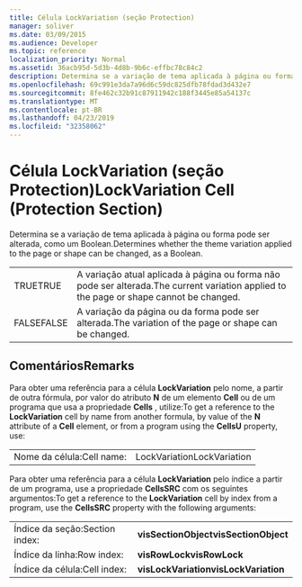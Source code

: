 ```yaml
---
title: Célula LockVariation (seção Protection)
manager: soliver
ms.date: 03/09/2015
ms.audience: Developer
ms.topic: reference
localization_priority: Normal
ms.assetid: 36acb95d-5d3b-4d8b-9b6c-effbc78c84c2
description: Determina se a variação de tema aplicada à página ou forma pode ser alterada, como um Boolean.
ms.openlocfilehash: 69c991e3da7a96d6c59dc825dfb78fdad3d432e7
ms.sourcegitcommit: 8fe462c32b91c87911942c188f3445e85a54137c
ms.translationtype: MT
ms.contentlocale: pt-BR
ms.lasthandoff: 04/23/2019
ms.locfileid: "32358062"
---
```

# <a name="lockvariation-cell-protection-section"></a><span data-ttu-id="1e86e-103">Célula LockVariation (seção Protection)</span><span class="sxs-lookup"><span data-stu-id="1e86e-103">LockVariation Cell (Protection Section)</span></span>

<span data-ttu-id="1e86e-104">Determina se a variação de tema aplicada à página ou forma pode ser alterada, como um Boolean.</span><span class="sxs-lookup"><span data-stu-id="1e86e-104">Determines whether the theme variation applied to the page or shape can be changed, as a Boolean.</span></span>
  
|||
|:-----|:-----|
|<span data-ttu-id="1e86e-105">TRUE</span><span class="sxs-lookup"><span data-stu-id="1e86e-105">TRUE</span></span>  <br/> |<span data-ttu-id="1e86e-106">A variação atual aplicada à página ou forma não pode ser alterada.</span><span class="sxs-lookup"><span data-stu-id="1e86e-106">The current variation applied to the page or shape cannot be changed.</span></span>  <br/> |
|<span data-ttu-id="1e86e-107">FALSE</span><span class="sxs-lookup"><span data-stu-id="1e86e-107">FALSE</span></span>  <br/> |<span data-ttu-id="1e86e-108">A variação da página ou da forma pode ser alterada.</span><span class="sxs-lookup"><span data-stu-id="1e86e-108">The variation of the page or shape can be changed.</span></span>  <br/> |
   
## <a name="remarks"></a><span data-ttu-id="1e86e-109">Comentários</span><span class="sxs-lookup"><span data-stu-id="1e86e-109">Remarks</span></span>

<span data-ttu-id="1e86e-110">Para obter uma referência para a célula **LockVariation** pelo nome, a partir de outra fórmula, por valor do atributo **N** de um elemento **Cell** ou de um programa que usa a propriedade **Cells** , utilize:</span><span class="sxs-lookup"><span data-stu-id="1e86e-110">To get a reference to the **LockVariation** cell by name from another formula, by value of the **N** attribute of a **Cell** element, or from a program using the **CellsU** property, use:</span></span> 
  
|||
|:-----|:-----|
| <span data-ttu-id="1e86e-111">Nome da célula:</span><span class="sxs-lookup"><span data-stu-id="1e86e-111">Cell name:</span></span>  <br/> | <span data-ttu-id="1e86e-112">LockVariation</span><span class="sxs-lookup"><span data-stu-id="1e86e-112">LockVariation</span></span>  <br/> |
   
<span data-ttu-id="1e86e-113">Para obter uma referência para a célula **LockVariation** pelo índice a partir de um programa, use a propriedade **CellsSRC** com os seguintes argumentos:</span><span class="sxs-lookup"><span data-stu-id="1e86e-113">To get a reference to the **LockVariation** cell by index from a program, use the **CellsSRC** property with the following arguments:</span></span> 
  
|||
|:-----|:-----|
| <span data-ttu-id="1e86e-114">Índice da seção:</span><span class="sxs-lookup"><span data-stu-id="1e86e-114">Section index:</span></span>  <br/> |<span data-ttu-id="1e86e-115">**visSectionObject**</span><span class="sxs-lookup"><span data-stu-id="1e86e-115">**visSectionObject**</span></span> <br/> |
| <span data-ttu-id="1e86e-116">Índice da linha:</span><span class="sxs-lookup"><span data-stu-id="1e86e-116">Row index:</span></span>  <br/> |<span data-ttu-id="1e86e-117">**visRowLock**</span><span class="sxs-lookup"><span data-stu-id="1e86e-117">**visRowLock**</span></span> <br/> |
| <span data-ttu-id="1e86e-118">Índice da célula:</span><span class="sxs-lookup"><span data-stu-id="1e86e-118">Cell index:</span></span>  <br/> |<span data-ttu-id="1e86e-119">**visLockVariation**</span><span class="sxs-lookup"><span data-stu-id="1e86e-119">**visLockVariation**</span></span> <br/> |
   

